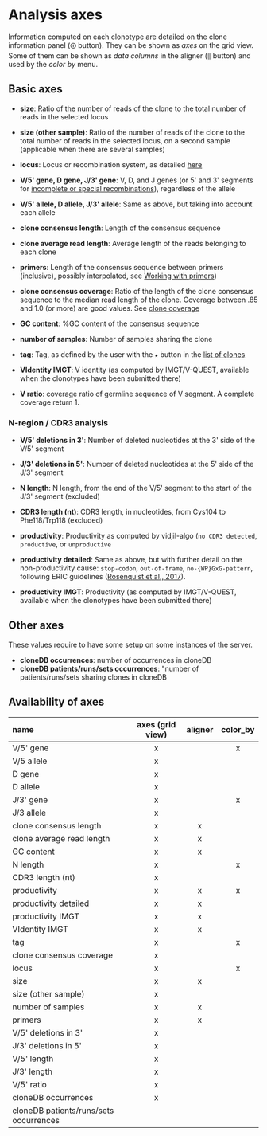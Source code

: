
# Analysis axes

Information computed on each clonotype are detailed on the clone information panel (`🛈` button).
They can be shown as *axes* on the grid view.
Some of them can be shown as *data columns* in the aligner (`‖` button)
and used by the *color by* menu.

## Basic axes

* **size**: Ratio of the number of reads of the clone to the total number of reads in the selected locus
* **size (other sample)**: Ratio of the number of reads of the clone to the total number of reads in the selected locus, on a second sample
(applicable when there are several samples)

* **locus**: Locus or recombination system, as detailed [here](https://www.vidjil.org/doc/locus)

* **V/5' gene, D gene, J/3' gene**: V, D, and J genes (or 5' and 3' segments for [incomplete or special recombinations](https://www.vidjil.org/doc/locus)), regardless of the allele
* **V/5' allele, D allele, J/3' allele**: Same as above, but taking into account each allele

* **clone consensus length**: Length of the consensus sequence
* **clone average read length**: Average length of the reads belonging to each clone
* **primers**: Length of the consensus sequence between primers (inclusive), possibly interpolated, see [Working with primers](user.md#how-to-work-with-primers))

* **clone consensus coverage**: Ratio of the length of the clone consensus sequence to the median read length of the clone. Coverage between .85 and 1.0 (or more) are good values. See [clone coverage](user.md#clone-coverage)
* **GC content**: %GC content of the consensus sequence

* **number of samples**: Number of samples sharing the clone
* **tag**: Tag, as defined by the user with the `★` button in the [list of clones](user.md#the-list-of-clonotypes-left-panel)

* **VIdentity IMGT**: V identity (as computed by IMGT/V-QUEST, available when the clonotypes have been submitted there)
* **V ratio**: coverage ratio of germline sequence of V segment. A complete coverage return 1.

### N-region / CDR3 analysis

* **V/5' deletions in 3'**: Number of deleted nucleotides at the 3' side of the V/5' segment
* **J/3' deletions in 5'**: Number of deleted nucleotides at the 5' side of the J/3' segment

* **N length**: N length, from the end of the V/5' segment to the start of the J/3' segment (excluded)
* **CDR3 length (nt)**: CDR3 length, in nucleotides, from Cys104 to Phe118/Trp118 (excluded)
* **productivity**: Productivity as computed by vidjil-algo (`no CDR3 detected`, `productive`, or `unproductive`
* **productivity detailed**: Same as above, but with further detail on the non-productivity cause: `stop-codon`, `out-of-frame`, `no-{WP}GxG-pattern`,
following ERIC guidelines ([Rosenquist et al., 2017](https://www.ncbi.nlm.nih.gov/pmc/articles/PMC5508071/)).

* **productivity IMGT**: Productivity (as computed by IMGT/V-QUEST, available when the clonotypes have been submitted there)

## Other axes

These values require to have some setup on some instances of the server.

* **cloneDB occurrences**: number of occurrences in cloneDB
* **cloneDB patients/runs/sets occurrences**:  "number of patients/runs/sets sharing clones in cloneDB

## Availability of axes

| name                     | axes (grid view)  | aligner | color_by |
| :----------------------- | :---------: | :--------: | :------: |
| V/5' gene                |     x        |            |    x     |
| V/5 allele               |     x        |            |          |
| D gene                   |     x        |            |          |
| D  allele                |     x        |            |          |
| J/3' gene                |     x        |            |    x     |
| J/3 allele               |     x        |            |          |
| clone consensus length   |    x         |      x     |          |
| clone average read length|    x         |      x     |          |
| GC content               |    x         |      x     |          |
| N length                 |    x         |            |    x     |
| CDR3 length (nt)         |    x         |            |          |
| productivity             |    x         |      x     |   x      |
| productivity detailed    |    x         |      x     |          |
| productivity IMGT        |    x         |      x     |          |
| VIdentity IMGT           |    x         |      x     |          |
| tag                      |    x         |            |    x     |
| clone consensus coverage |    x         |            |          |
| locus                    |    x         |            |    x     |
| size                     |    x         |      x     |          |
| size (other sample)      |    x         |            |          |
| number of samples        |    x         |      x     |          |
| primers                  |    x         |      x     |          |
| V/5' deletions in 3'     |    x         |            |          |
| J/3' deletions in 5'     |    x         |            |          |
| V/5' length              |    x         |            |          |
| J/3' length              |    x         |            |          |
| V/5' ratio               |    x         |            |          |
| cloneDB occurrences      |    x         |            |          |
| cloneDB patients/runs/sets occurrences| |            |          |
